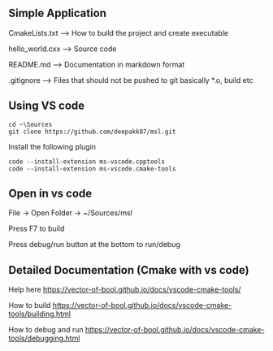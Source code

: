 ## Simple Application
CmakeLists.txt --> How to build the project and create executable

hello_world.cxx --> Source code

README.md --> Documentation in markdown format

.gitignore --> Files that should not be pushed to git basically *.o, build etc

## Using VS code
```
cd ~\Sources
git clone https://github.com/deepakk87/msl.git
```

Install the following plugin
```
code --install-extension ms-vscode.cpptools
code --install-extension ms-vscode.cmake-tools 
```

## Open in vs code
File -> Open Folder -> ~/Sources/msl

Press F7 to build

Press debug/run button at the bottom to run/debug

## Detailed Documentation (Cmake with vs code)
Help here https://vector-of-bool.github.io/docs/vscode-cmake-tools/

How to build
https://vector-of-bool.github.io/docs/vscode-cmake-tools/building.html

How to debug and run
https://vector-of-bool.github.io/docs/vscode-cmake-tools/debugging.html
